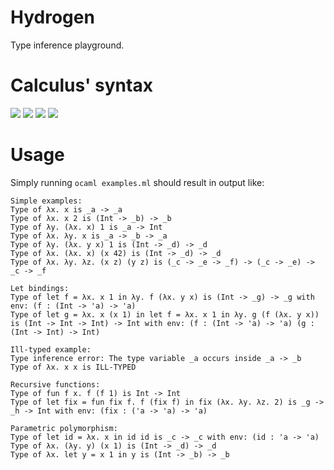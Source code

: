 # Hydrogen
Type inference playground.

# Calculus' syntax
<img src="https://render.githubusercontent.com/render/math?math=\text{var} \ni x,\dots">

<img src="https://render.githubusercontent.com/render/math?math=\text{tvar} \ni \alpha,\dots">

<img src="https://render.githubusercontent.com/render/math?math=\text{type} \ni \tau \Coloneqq \alpha \mid \text{Int} \mid \tau \rightarrow \tau">

<img src="https://render.githubusercontent.com/render/math?math=\text{expr} \ni e \Coloneqq x \mid n \mid \lambda x . e \mid \text{fun} f x . e \mid e \: e \mid \text{let} x = e \: \text{in} \: e">

# Usage
Simply running `ocaml examples.ml` should result in output like:
```
Simple examples:
Type of λx. x is _a -> _a
Type of λx. x 2 is (Int -> _b) -> _b
Type of λy. (λx. x) 1 is _a -> Int
Type of λx. λy. x is _a -> _b -> _a
Type of λy. (λx. y x) 1 is (Int -> _d) -> _d
Type of λx. (λx. x) (x 42) is (Int -> _d) -> _d
Type of λx. λy. λz. (x z) (y z) is (_c -> _e -> _f) -> (_c -> _e) -> _c -> _f

Let bindings:
Type of let f = λx. x 1 in λy. f (λx. y x) is (Int -> _g) -> _g with env: (f : (Int -> 'a) -> 'a)
Type of let g = λx. x (x 1) in let f = λx. x 1 in λy. g (f (λx. y x)) is (Int -> Int -> Int) -> Int with env: (f : (Int -> 'a) -> 'a) (g : (Int -> Int) -> Int)

Ill-typed example:
Type inference error: The type variable _a occurs inside _a -> _b
Type of λx. x x is ILL-TYPED

Recursive functions:
Type of fun f x. f (f 1) is Int -> Int
Type of let fix = fun fix f. f (fix f) in fix (λx. λy. λz. 2) is _g -> _h -> Int with env: (fix : ('a -> 'a) -> 'a)

Parametric polymorphism:
Type of let id = λx. x in id id is _c -> _c with env: (id : 'a -> 'a)
Type of λx. (λy. y) (x 1) is (Int -> _d) -> _d
Type of λx. let y = x 1 in y is (Int -> _b) -> _b
```
